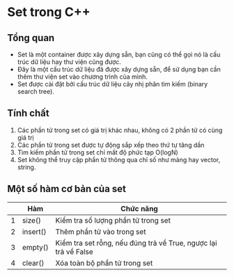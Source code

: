 # Set trong C++
## Tổng quan
- Set là một container được xây dựng sẵn, bạn cũng có thể gọi nó là cấu trúc dữ liệu hay thư viện cũng được. </br>
- Đây là một cấu trúc dữ liệu đã được xây dựng sẵn, để sử dụng bạn cần thêm thư viện set vào chương trình của mình. </br>
- Set được cài đặt bởi cấu trúc dữ liệu cây nhị phân tìm kiếm (binary search tree). </br>

## Tính chất
1. Các phần tử trong set có giá trị khác nhau, không có 2 phần tử có cùng giá trị </br>
2. Các phần tử trong set được tự động sắp xếp theo thứ tự tăng dần </br>
3. Tìm kiếm phần tử trong set chỉ mất độ phức tạp O(logN) </br>
4. Set không thể truy cập phần tử thông qua chỉ số như mảng hay vector, string. </br>

## Một số hàm cơ bản của set
|   |  Hàm | Chức năng  |   
|---|---|---|
|   1 | size()  | Kiểm tra số lượng phần tử trong set  |
|   2 |  insert() | Thêm phần tử vào trong set  |
|   3 |  empty() | Kiểm tra set rỗng, nếu đúng trả về True, ngược lại trả về False | 
|   4 |  clear() | Xóa toàn bộ phần tử trong set | 